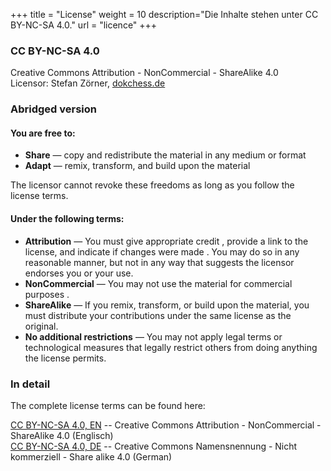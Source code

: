 +++
title = "License"
weight = 10
description="Die Inhalte stehen unter CC BY-NC-SA 4.0."
url = "licence"
+++

### CC BY-NC-SA 4.0
Creative Commons Attribution - NonCommercial - ShareAlike 4.0  
Licensor: Stefan Zörner, [dokchess.de](https://www.dokchess.de) 

### Abridged version

#### You are free to:

* **Share** — copy and redistribute the material in any medium or format
* **Adapt** — remix, transform, and build upon the material

The licensor cannot revoke these freedoms as long as you follow the license terms.

#### Under the following terms:

* **Attribution** — You must give appropriate credit , provide a link to the license, and indicate if changes were made . You may do so in any reasonable manner, but not in any way that suggests the licensor endorses you or your use.
* **NonCommercial** — You may not use the material for commercial purposes .
* **ShareAlike** — If you remix, transform, or build upon the material, you must distribute your contributions under the same license as the original.
* **No additional restrictions** — You may not apply legal terms or technological measures that legally restrict others from doing anything the license permits.

### In detail

The complete license terms can be found here:

<i class="fas fa-external-link-alt"></i> [CC BY-NC-SA 4.0, EN](https://creativecommons.org/licenses/by-nc-sa/4.0/) -- Creative Commons Attribution - NonCommercial - ShareAlike 4.0 (Englisch)  
<i class="fas fa-external-link-alt"></i> [CC BY-NC-SA 4.0, DE](https://creativecommons.org/licenses/by-nc-sa/4.0/deed.de) -- Creative Commons Namensnennung - Nicht kommerziell - Share alike 4.0 (German)  




